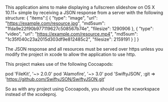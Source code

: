 This application aims to make displaying a fullscreen slideshow on OS X 10.11+
simple by receiving a JSON response from a server with the following structure:
{
	"items":[
		{
			"type": "image",
			"url": "https://example.com/resource.jpg",
			"md5sum": "1fda9e22f90b977119627c508567b74e",
			"filesize": 1290906
		},
		{
			"type": "video",
			"url": "https://example.com/resource.mp4",
			"md5sum": "1c35f040c23a2015d303df9e812485c2",
			"filesize": 2159191
		}
	]
}

The JSON response and all resources must be served over https unless you modify
the project in xcode to allow the application to use http.

This project makes use of the following Cocoapods:

pod 'FileKit', '~> 2.0.0'
pod 'Alamofire', '~> 3.0'
pod 'SwiftyJSON', :git => 'https://github.com/SwiftyJSON/SwiftyJSON.git'

So as with any project using Cocoapods, you should use the xcworkspace instead of the xcodeproj.
